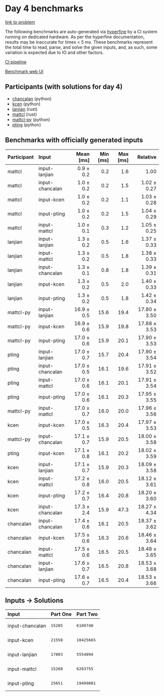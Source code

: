 # Day 4 benchmarks

[link to problem](https://adventofcode.com/2023/day/4)

The following benchmarks are auto-generated via
[hyperfine](https://github.com/sharkdp/hyperfine) by a CI system running on
dedicated hardware. As per the hyperfine documentation, results may be
inaccurate for times < 5 ms. These benchmarks represent the total time to read,
parse, and solve the given inputs, and, as such, some variation is expected due
to IO and other factors.

[CI pipeline](http://ci.papercode.net:8080/teams/main/pipelines/aoc2023)

[Benchmark web UI](https://aoc.ancalagon.black)


## Participants (with solutions for day 4)

- [chancalan](https://github.com/chancalan/aoc2023) (python)
- [kcen](https://github.com/kcen/aoc2023) (python)
- [lanjian](https://github.com/lanjian/aoc-2023) (rust)
- [mattcl](https://github.com/mattcl/aoc2023) (rust)
- [mattcl-py](https://github.com/mattcl/aoc2023-py) (python)
- [pting](https://github.com/pting/aoc2023) (python)


## Benchmarks with officially generated inputs

| Participant | Input | Mean [ms] | Min [ms] | Max [ms] | Relative |
|:---|:---|---:|---:|---:|---:|
| mattcl | input-lanjian | 0.9 ± 0.2 | 0.2 | 1.6 | 1.00 |
| mattcl | input-chancalan | 1.0 ± 0.2 | 0.2 | 1.5 | 1.02 ± 0.27 |
| mattcl | input-kcen | 1.0 ± 0.2 | 0.2 | 1.1 | 1.03 ± 0.28 |
| mattcl | input-pting | 1.0 ± 0.2 | 0.2 | 1.5 | 1.04 ± 0.29 |
| mattcl | input-mattcl | 1.0 ± 0.1 | 0.3 | 1.2 | 1.05 ± 0.25 |
| lanjian | input-lanjian | 1.3 ± 0.2 | 0.5 | 1.6 | 1.37 ± 0.33 |
| lanjian | input-mattcl | 1.3 ± 0.2 | 0.5 | 1.8 | 1.38 ± 0.33 |
| lanjian | input-chancalan | 1.3 ± 0.1 | 0.8 | 1.8 | 1.39 ± 0.31 |
| lanjian | input-kcen | 1.3 ± 0.2 | 0.5 | 2.0 | 1.40 ± 0.33 |
| lanjian | input-pting | 1.3 ± 0.2 | 0.5 | 1.8 | 1.42 ± 0.34 |
| mattcl-py | input-lanjian | 16.9 ± 0.5 | 15.6 | 19.4 | 17.80 ± 3.50 |
| mattcl-py | input-kcen | 16.9 ± 0.6 | 15.9 | 19.8 | 17.88 ± 3.53 |
| mattcl-py | input-pting | 17.0 ± 0.6 | 15.9 | 20.1 | 17.90 ± 3.53 |
| pting | input-lanjian | 17.0 ± 0.7 | 15.7 | 20.4 | 17.90 ± 3.54 |
| pting | input-chancalan | 17.0 ± 0.5 | 16.1 | 19.6 | 17.91 ± 3.52 |
| pting | input-mattcl | 17.0 ± 0.6 | 16.1 | 20.1 | 17.91 ± 3.54 |
| pting | input-pting | 17.0 ± 0.6 | 16.1 | 20.3 | 17.95 ± 3.55 |
| mattcl-py | input-mattcl | 17.0 ± 0.7 | 16.0 | 20.0 | 17.96 ± 3.56 |
| kcen | input-kcen | 17.0 ± 0.5 | 16.3 | 20.4 | 17.97 ± 3.53 |
| mattcl-py | input-chancalan | 17.1 ± 0.7 | 15.9 | 20.5 | 18.00 ± 3.58 |
| pting | input-kcen | 17.1 ± 0.8 | 16.1 | 20.2 | 18.02 ± 3.59 |
| kcen | input-lanjian | 17.1 ± 0.7 | 15.9 | 20.3 | 18.09 ± 3.58 |
| kcen | input-mattcl | 17.2 ± 0.8 | 16.0 | 20.5 | 18.12 ± 3.61 |
| kcen | input-pting | 17.2 ± 0.7 | 16.4 | 20.8 | 18.20 ± 3.60 |
| kcen | input-chancalan | 17.3 ± 2.4 | 15.9 | 47.3 | 18.27 ± 4.34 |
| chancalan | input-chancalan | 17.4 ± 0.6 | 16.1 | 20.5 | 18.37 ± 3.62 |
| chancalan | input-kcen | 17.5 ± 0.6 | 16.3 | 20.6 | 18.46 ± 3.64 |
| chancalan | input-mattcl | 17.5 ± 0.6 | 16.5 | 20.5 | 18.48 ± 3.65 |
| chancalan | input-lanjian | 17.6 ± 0.7 | 16.5 | 20.8 | 18.53 ± 3.68 |
| chancalan | input-pting | 17.6 ± 0.7 | 16.5 | 20.4 | 18.53 ± 3.66 |


## Inputs -> Solutions

| Input | Part One | Part Two |
|:---|:---|:---|
|input-chancalan|<pre>15205</pre>|<pre>6189740</pre>|
|input-kcen|<pre>21558</pre>|<pre>10425665</pre>|
|input-lanjian|<pre>17803</pre>|<pre>5554894</pre>|
|input-mattcl|<pre>15268</pre>|<pre>6283755</pre>|
|input-pting|<pre>25651</pre>|<pre>19499881</pre>|